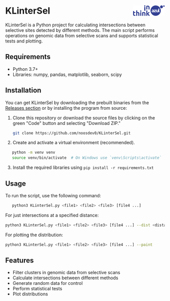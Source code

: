 # KLinterSel <img align="right" src="images/thinkazul.svg" alt="Think in azul" width="100">

KLinterSel is a Python project for calculating intersections between selective sites detected by different methods. The main script performs operations on genomic data from selective scans and supports statistical tests and plotting.

## Requirements

- Python 3.7+
- Libraries: numpy, pandas, matplotlib, seaborn, scipy

## Installation

You can get KLinterSel by downloading the prebuilt binaries from the [Releases section](https://github.com/noosdev0/KLinterSel/releases) or by installing the program from source:

1. Clone this repository or download the source files by clicking on the green "Code" button and selecting "Download ZIP."
   ```bash
   git clone https://github.com/noosdev0/KLinterSel.git


2. Create and activate a virtual environment (recommended).

```bash
   python -m venv venv
   source venv/bin/activate  # On Windows use `venv\Scripts\activate`
```


3. Install the required libraries using `pip install -r requirements.txt`

## Usage

To run the script, use the following command:

```bash
   python3 KLinterSel.py <file1> <file2> <file3> [file4 ...]
```
For just intersections at a specified distance:

```bash
python3 KLinterSel.py <file1> <file2> <file3> [file4 ...] --dist <distance> --notest
```
For plotting the distribution:

```bash
python3 KLinterSel.py <file1> <file2> <file3> [file4 ...] --paint
```
## Features

- Filter clusters in genomic data from selective scans
- Calculate intersections between different methods
- Generate random data for control
- Perform statistical tests
- Plot distributions
